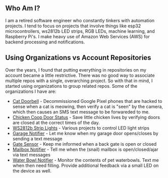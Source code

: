## Who Am I?
I am a retired software engineer who constantly tinkers with automation projects. I tend to focus on projects that involve things like esp32 microcontrollers, ws2812b LED strips, RGB LEDs, machine learning, and Raspberry Pi's. I make heavy use of Amazon Web Services (AWS) for backend processing and notifications.

## Using Organizations vs Account Repositories
Over the years, I found that putting everything in repositories on my account became a little restrictive. There was no good way to associate multiple repos with a single, overarching project. So with that in mind, I started using organizations to group related repos. Some of the organizations I have are: 

- [Cat Doorbell](https://github.com/cat-doorbell-v4) - Decommissioned Google Pixel phones that are hacked to sense when a cat is meowing, then verify a cat is "seen" by the camera, which then causes an SMS text message to be forwareded to me.
- [Chicken Coop Door Status](https://github.com/chicken-coop-door-status) - Save little chicken lives by verifying doors are closed at the correct times of the day.
- [WS2812b Strip Lights](https://github.com/esp32-led-strip-lights) - Various projects to control LED light strips
- [Garage Notifier](https://github.com/garage-notifier) - Let me know when my garage door opens/closes by sending a text message
- [Gate Sensor](https://github.com/gate-sensor-v1) - Keep me informed when a back gate is open or closed
- [Mailbox Notifier](https://github.com/gate-sensor-v1) - Tell me when the (snail) mailbox is open/closed/ajar via text messages
- [Water Bowl Notifier](https://github.com/waterbowl-notifier) - Monitor the contents of pet waterbowls. Text me when then need filling.  Provide additional feedback via a small LED on the device as well.

